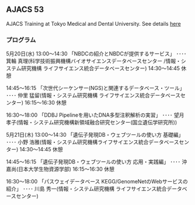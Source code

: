 ## AJACS 53

AJACS Training at Tokyo Medical and Dental University. See details 
[here](http://events.biosciencedbc.jp/training/ajacs53)

### プログラム 
5月20日(水)
13:00～14:30 「NBDCの紹介とNBDCが提供するサービス」 
････ 箕輪 真理(科学技術振興機構バイオサイエンスデータベースセンター
/情報・システム研究機構 ライフサイエンス統合データベースセンター)
14:30～14:45 休憩 

14:45～16:15 「次世代シーケンサー(NGS)と関連するデータベース・ツール」
････ 仲里 猛留(情報・システム研究機構 ライフサイエンス統合データベースセンター)
16:15～16:30 休憩

16:30～18:00 「DDBJ Pipelineを用いたDNA多型注釈解析の実習」
････ 望月 孝子(情報・システム研究機構新領域融合研究センター(国立遺伝学研究所))


5月21日(木)
13:00～14:30 「遺伝子発現DB・ウェブツールの使い方 基礎編」
  ････ 小野 浩雅(情報・システム研究機構ライフサイエンス統合データベースセンター) 
14:30～14:45 休憩

14:45～16:15 「遺伝子発現DB・ウェブツールの使い方 応用・実践編」
････ 沖 嘉尚(日本大学生物資源学部) 
16:15～16:30 休憩

16:30～18:00 「パスウェイデータベース KEGG/GenomeNetのWebサービスの紹介」
････ 川島 秀一(情報・システム研究機構 ライフサイエンス統合データベースセンター)
